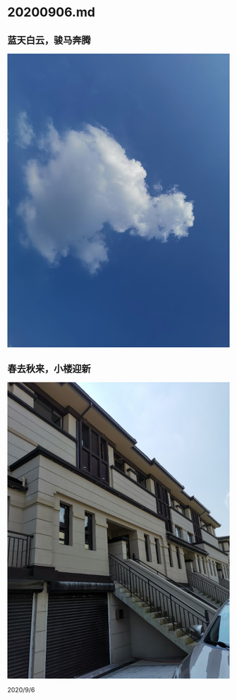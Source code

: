 # 20200906.md

## 蓝天白云，骏马奔腾

![](../../../assets/001/IMG_20200906_132724.jpg)

## 春去秋来，小楼迎新

![](../../../assets/001/IMG_20200906_122349.jpg)

2020/9/6